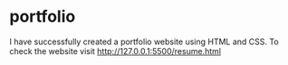 # portfolio
I have successfully created a portfolio website using HTML and CSS. To check the website visit http://127.0.0.1:5500/resume.html
